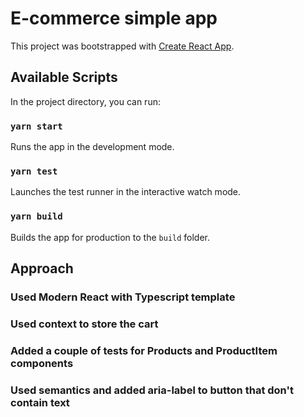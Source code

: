 # E-commerce simple app

This project was bootstrapped with [Create React App](https://github.com/facebook/create-react-app).

## Available Scripts

In the project directory, you can run:

### `yarn start`

Runs the app in the development mode.

### `yarn test`

Launches the test runner in the interactive watch mode.

### `yarn build`

Builds the app for production to the `build` folder.

## Approach
### Used Modern React with Typescript template
### Used context to store the cart
### Added a couple of tests for Products and ProductItem components
### Used semantics and added aria-label to button that don't contain text

